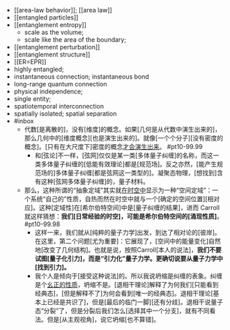 - [[area-law behavior]]; [[area law]]
- [[entangled particles]]
- [[entanglement entropy]]
    - scale as the volume;
    - scale like the area of the boundary;
- [[entanglement perturbation]]
- [[entanglement structure]]
- [[ER=EPR]]
- highly entangled;
- instantaneous connection; instantaneous bond
- long-range quantum connection
- physical independence;
- single entity;
- spatiotemporal interconnection
- spatially isolated; spatial separation
- #inbox
    - 代数[是离散的]，没有[维度]的概念。如果[几何是从代数中演生出来的]，那么几何中的[维度概念][也是演生出来的]。就像[一个个分子][没有密度的概念]。[只有在大尺度下]密度的概念[才会演生出来](https://zhuanlan.zhihu.com/p/414120970)。 #pt10-99.99
        - 和[弦论]不一样，[弦网]仅仅是某一类[多体量子纠缠]的名称，而这一类多体量子纠缠的[低能有效理论]都是[规范场]。反之亦然，[能产生规范场的]多体量子纠缠[都是弦网这一类型的]。凝聚态物理，[想找到]含有这种[弦网多体量子纠缠]的，量子材料。
    - 那么，这种所谓的“抽象定域”其实就[在时空中](https://www.zhihu.com/question/449902780/answer/1788838232)显示为一种“空间定域”：一个系统“自己的”性质，自热而然在时空中就与一个[确定的空间位置][相对应]。这种[定域性]在[希尔伯特空间]中是[量子纠缠的结果]，进而 Carroll 就这样猜想：**我们[日常经验的时空]，可能是希尔伯特空间的[涌现性质]**。 #pt10-99.98
        - 这样一来，我们就从[纯粹的量子力学]出发，到达了相对论的[彼岸]。在这里，第二个问题[尤为重要]：它展现了，[空间中的能量变化]自然地[改变了几何结构]。也就是说，按照Carroll[本人的说法]，**我们不要试图[量子化引力]，而是“引力化”量子力学。更确切说要从量子力学中[找到引力]。**
        - 我个人是倾向于[接受这种说法]的。所以我说坍缩是纠缠的表象。纠缠是个[幺正的性质]([[unitarity]])，坍缩不是。[退相干理论]解释了为何我们[只能看到经典态]，[但是解释不了]为何会看到[唯一的经典态]。退相干理论[基本上已经是共识了]，但是[最后的临门一脚][还有分歧]。退相干说量子态“分裂”了，但是分裂后我们怎么[选择其中一个分支]，就有不同看法。但是[从主观视角]，说它坍缩[也不算错]。
